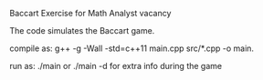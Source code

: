 Baccart Exercise for Math Analyst vacancy

The code simulates the Baccart game.

compile as: g++ -g -Wall -std=c++11 main.cpp src/*.cpp -o main.

run as: ./main or ./main -d for extra info during the game
